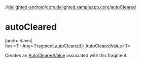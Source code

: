 //[delighted-android](../../index.md)/[com.delighted.sampleapp.core](index.md)/[autoCleared](auto-cleared.md)

# autoCleared

[androidJvm]\
fun &lt;[T](auto-cleared.md) : [Any](https://kotlinlang.org/api/latest/jvm/stdlib/kotlin/-any/index.html)&gt; [Fragment](https://developer.android.com/reference/kotlin/androidx/fragment/app/Fragment.html).[autoCleared](auto-cleared.md)(): [AutoClearedValue](-auto-cleared-value/index.md)&lt;[T](auto-cleared.md)&gt;

Creates an [AutoClearedValue](-auto-cleared-value/index.md) associated with this fragment.
